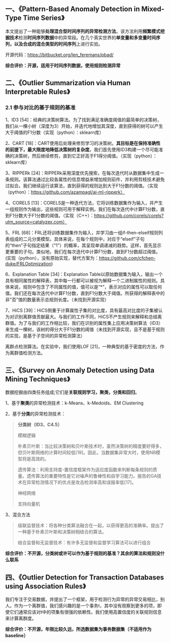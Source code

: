 ## 一、《Pattern-Based Anomaly Detection in Mixed-Type Time Series》

本文提出了一种能够**处理混合型时间序列的异常检测方法**。该方法利用**频繁模式挖掘技术**检测**时间序列数据**中的异常段。在几个真实世界的**单变量和多变量时间序列，以及合成的混合类型的时间序列**上进行实验。

开源代码：https://bitbucket.org/len_feremans/pbad/

**综合评价：开源，适用于时间序列数据，使用规则检测异常**

## 二、《Outlier Summarization via Human Interpretable Rules》

### 2.1 参与对比的基于规则的基准

1、ID3 [54]：经典的决策树算法。为了找到满足准确度阈值的最简单的决策树，我们从一棵小树（深度为3）开始，并迭代地增加其深度，直到获得的树可以产生大于阈值的F1分数（实现（python）：sklearn库）

2、CART [18]：CART使用后处理来修剪学习的决策树。**其目标是在保持准确性的前提下，最大限度地降低决策树的复杂度**。我们首先使用ID3构建一个尽可能准确的决策树，然后继续修剪，直到它正好高于F1得分阈值。（实现（python）：sklearn库）

3、RIPPERk [24]：RIPPERk采用深度优先搜索，在每次迭代时从数据集中生成一条规则。该算法通过比较各属性的信息增益来增加规则前件，并利用剪枝技术避免过拟合。我们继续运行该算法，直到获得的规则达到大于F1分数的阈值。（实现（python）：https://github.com/azampagl/ai-ml-ripperk）

4、CORELS [13]：CORELS是一种迭代方法，它将训练数据集作为输入，并产生一组规则作为输出，这些规则可用于解释实例。我们在每次迭代中计算F1分数，直到F1分数大于F1分数的阈值。（实现（C++）：https://github.com/corels/corels?utm_source=catalyzex.com）

5、FRL [68]：FRL还将训练数据集作为输入，并学习由一组if-then-elseif规则列表组成的二元分类模型。具体来说，在每个规则中，对应于“elseif”子句的“then”子句指定结果（“1”）的概率，其呈现单调递减的趋势。这样，首先显示更重要的子句。类似地，我们在每次迭代中计算F1分数，直到F1分数超过阈值。(实现（python），没有原始实现，替代方案为：https://github.com/cfchen-duke/FRLOptimization)

6、Explanation Table [34]：Explanation Table以原始数据集为输入，输出一个具有相同属性的解释表，其中每一行都可以被视为解释一个二进制属性的规则。具体来说，规则中包含了不同属性的值，值可以是“*”，表示对应的属性可以取任何值。我们还在每次迭代中计算F1分数，直到F1分数大于阈值。所获得的解释表中的非"否”值的数量表示总规则长度。（未找到开源实现）

7、HiCS [39]：HiCS侧重于计算属性子集的对比度，具有最高对比度的子集被认为对识别离群值贡献最大。与我们的工作不同，HiCS不产生规则来解释和总结离群值。为了与我们的工作相比较，我们在识别的属性集上应用决策树算法（ID3）来生成一棵树，该树的得分大于F1分数的阈值（未找到开源实现，且不是基于规则的实现，是基于子空间的异常检测算法）

离群点检测算法。在实验中，我们使用LOF [21]，一种典型的基于密度的方法，作为离群值检测方法。

## 三、《Survey on Anomaly Detection using Data Mining Techniques》

数据挖掘由四类任务组成;它们是**关联规则学习，聚类，分类和回归**。

1、基于**聚类**的异常检测技术：k-Means、k-Medoids、EM Clustering

2、基于**分类**的异常检测技术：

> **分类树（ID3、C4.5）**
>
> 模糊逻辑
>
> 朴素贝叶斯：当比较决策树和贝叶斯技术时，虽然决策树的精度要好得多，但贝叶斯网络的计算时间较低[19]。因此，当数据集非常大时，使用NB模型将是高效的。
>
> 遗传算法：利用支持度-置信度框架作为适应度函数来判断每条规则的质量。遗传算法的重要特性是它对噪声的鲁棒性和自学习能力。报告的GA技术在异常检测情况下的优点是攻击检测率高和误报率低[17]。
>
> 神经网络
>
> 支持向量机

3、混合方法

> 级联监督技术：将各种分类算法融合在一起，以获得更高的准确率。提出了一种基于朴素贝叶斯和决策树相结合的算法。
>
> 结合监督和无监督技术：有许多无监督和监督学习算法可以进行组合

**综合评价：不开源，分类树或许可以作为基于规则的基准？其余的算法和规则没什么联系**

## 四、《Outlier Detection for Transaction Databases using Association Rules》

我们专注于交易数据，并提出了一个框架，用于检测行为异常的异常交易相比，别人。作为一个离群值，我们感兴趣的是一个事务t，其中没有观察到更多的项，即使它们通常应该对t中的项集有很强的依赖性。我们使用高置信度的关联规则信息来计算离群度。

**综合评价：不开源，年限比较久远，所选数据集为事务数据集（不适用作为baseline）**